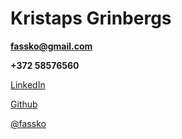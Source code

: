 # Kristaps Grinbergs

**fassko@gmail.com**

**+372 58576560**

[LinkedIn](https://www.linkedin.com/in/kristapsgrinbergs/)

[Github](https://github.com/fassko)

[@fassko](https://twitter.com/fassko)
